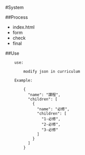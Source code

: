 #System

##Process

- index.html
- form
- check
- final

##Use

```
	use:

		modify json in curriculum

	Example:

		{
		  "name": "課程",
		  "children": [
		    {
		      "name": "必修",
		      "children": [
		        "1-必修",
		        "2-必修",
		        "3-必修"
		      ]
		    }
		  ]
		}
```
